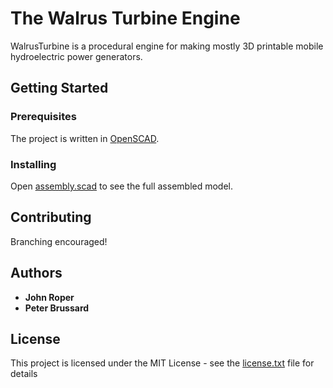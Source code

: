 # The Walrus Turbine Engine

WalrusTurbine is a procedural engine for making mostly 3D printable mobile hydroelectric power generators.  

## Getting Started

### Prerequisites

The project is written in [OpenSCAD](http://www.openscad.org/).

### Installing

Open [assembly.scad](assembly.scad) to see the full assembled model. 

## Contributing

Branching encouraged!

## Authors

* **John Roper**
* **Peter Brussard**

## License

This project is licensed under the MIT License - see the [license.txt](license.txt) file for details
